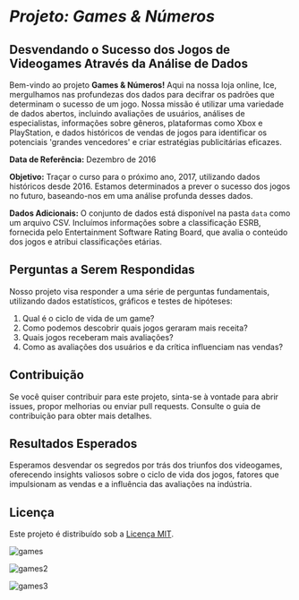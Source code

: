 # *Projeto: Games & Números*

## Desvendando o Sucesso dos Jogos de Videogames Através da Análise de Dados

Bem-vindo ao projeto **Games & Números!** Aqui na nossa loja online, Ice, mergulhamos nas profundezas dos dados para decifrar os padrões que determinam o sucesso de um jogo. Nossa missão é utilizar uma variedade de dados abertos, incluindo avaliações de usuários, análises de especialistas, informações sobre gêneros, plataformas como Xbox e PlayStation, e dados históricos de vendas de jogos para identificar os potenciais 'grandes vencedores' e criar estratégias publicitárias eficazes.

**Data de Referência:** Dezembro de 2016

**Objetivo:** Traçar o curso para o próximo ano, 2017, utilizando dados históricos desde 2016. Estamos determinados a prever o sucesso dos jogos no futuro, baseando-nos em uma análise profunda desses dados.

**Dados Adicionais:** O conjunto de dados está disponível na pasta `data` como um arquivo CSV. Incluímos informações sobre a classificação ESRB, fornecida pelo Entertainment Software Rating Board, que avalia o conteúdo dos jogos e atribui classificações etárias.

## Perguntas a Serem Respondidas

Nosso projeto visa responder a uma série de perguntas fundamentais, utilizando dados estatísticos, gráficos e testes de hipóteses:

1. Qual é o ciclo de vida de um game?
2. Como podemos descobrir quais jogos geraram mais receita?
3. Quais jogos receberam mais avaliações?
4. Como as avaliações dos usuários e da crítica influenciam nas vendas?

## Contribuição

Se você quiser contribuir para este projeto, sinta-se à vontade para abrir issues, propor melhorias ou enviar pull requests. Consulte o guia de contribuição para obter mais detalhes.

## Resultados Esperados

Esperamos desvendar os segredos por trás dos triunfos dos videogames, oferecendo insights valiosos sobre o ciclo de vida dos jogos, fatores que impulsionam as vendas e a influência das avaliações na indústria.

## Licença

Este projeto é distribuído sob a [Licença MIT](LICENSE).


![games](https://github.com/thiagonazario/ProjectGamesAndNumbers/assets/140405708/768e7fdc-ee27-4ab3-9ea2-3823319349a3)

![games2](https://github.com/thiagonazario/ProjectGamesAndNumbers/assets/140405708/6f480da0-e251-4c3b-a739-3b5ec00dcb9c)

![games3](https://github.com/thiagonazario/ProjectGamesAndNumbers/assets/140405708/d71e6c63-01d5-4b5e-a74a-5b41803de5a0)





